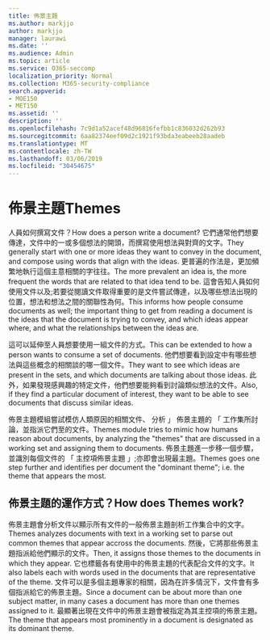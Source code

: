 ```yaml
---
title: 佈景主題
ms.author: markjjo
author: markjjo
manager: laurawi
ms.date: ''
ms.audience: Admin
ms.topic: article
ms.service: O365-seccomp
localization_priority: Normal
ms.collection: M365-security-compliance
search.appverid:
- MOE150
- MET150
ms.assetid: ''
description: ''
ms.openlocfilehash: 7c9d1a52acef48d96816fefbb1c836032d262b93
ms.sourcegitcommit: 6aa82374eef09d2c1921f93bda3eabeeb28aadeb
ms.translationtype: MT
ms.contentlocale: zh-TW
ms.lasthandoff: 03/06/2019
ms.locfileid: "30454675"
---
```

# <a name="themes"></a><span data-ttu-id="d0ad7-102">佈景主題</span><span class="sxs-lookup"><span data-stu-id="d0ad7-102">Themes</span></span>
<span data-ttu-id="d0ad7-103">人員如何撰寫文件？</span><span class="sxs-lookup"><span data-stu-id="d0ad7-103">How does a person write a document?</span></span> <span data-ttu-id="d0ad7-104">它們通常他們想要傳達，文件中的一或多個想法的開頭，而撰寫使用想法與對齊的文字。</span><span class="sxs-lookup"><span data-stu-id="d0ad7-104">They generally start with one or more ideas they want to convey in the document, and compose using words that align with the ideas.</span></span> <span data-ttu-id="d0ad7-105">更普遍的作法是，更加頻繁地執行這個主意相關的字往往。</span><span class="sxs-lookup"><span data-stu-id="d0ad7-105">The more prevalent an idea is, the more frequent the words that are related to that idea tend to be.</span></span> <span data-ttu-id="d0ad7-106">這會告知人員如何使用文件以及;若要從閱讀文件取得重要的是文件嘗試傳達，以及哪些想法出現的位置，想法和想法之間的關聯性為何。</span><span class="sxs-lookup"><span data-stu-id="d0ad7-106">This informs how people consume documents as well; the important thing to get from reading a document is the ideas that the document is trying to convey, and which ideas appear where, and what the relationships between the ideas are.</span></span>

<span data-ttu-id="d0ad7-107">這可以延伸至人員想要使用一組文件的方式。</span><span class="sxs-lookup"><span data-stu-id="d0ad7-107">This can be extended to how a person wants to consume a set of documents.</span></span> <span data-ttu-id="d0ad7-108">他們想要看到設定中有哪些想法與這些概念的相關談的哪一個文件。</span><span class="sxs-lookup"><span data-stu-id="d0ad7-108">They want to see which ideas are present in the sets, and which documents are talking about those ideas.</span></span> <span data-ttu-id="d0ad7-109">此外，如果發現感興趣的特定文件，他們想要能夠看到討論類似想法的文件。</span><span class="sxs-lookup"><span data-stu-id="d0ad7-109">Also, if they find a particular document of interest, they want to be able to see documents that discuss similar ideas.</span></span>

<span data-ttu-id="d0ad7-110">佈景主題模組嘗試模仿人類原因的相關文件、 分析 」 佈景主題的 「 工作集所討論，並指派它們至的文件。</span><span class="sxs-lookup"><span data-stu-id="d0ad7-110">Themes module tries to mimic how humans reason about documents, by analyzing the "themes" that are discussed in a working set and assigning them to documents.</span></span> <span data-ttu-id="d0ad7-111">佈景主題進一步移一個步驟，並識別每個文件的 「 主控項佈景主題 」;亦即會出現最主題。</span><span class="sxs-lookup"><span data-stu-id="d0ad7-111">Themes goes one step further and identifies per document the "dominant theme"; i.e. the theme that appears the most.</span></span>

## <a name="how-does-themes-work"></a><span data-ttu-id="d0ad7-112">佈景主題的運作方式？</span><span class="sxs-lookup"><span data-stu-id="d0ad7-112">How does Themes work?</span></span>
<span data-ttu-id="d0ad7-113">佈景主題會分析文件以顯示所有文件的一般佈景主題剖析工作集合中的文字。</span><span class="sxs-lookup"><span data-stu-id="d0ad7-113">Themes analyzes documents with text in a working set to parse out common themes that appear accross the documents.</span></span> <span data-ttu-id="d0ad7-114">然後，它將那些佈景主題指派給他們顯示的文件。</span><span class="sxs-lookup"><span data-stu-id="d0ad7-114">Then, it assigns those themes to the documents in which they appear.</span></span> <span data-ttu-id="d0ad7-115">它也標籤各有使用中的佈景主題的代表配合文件的文字。</span><span class="sxs-lookup"><span data-stu-id="d0ad7-115">It also labels each with words used in the documents that are representative of the theme.</span></span> <span data-ttu-id="d0ad7-116">文件可以是多個主題專家的相關，因為在許多情況下，文件會有多個指派給它的佈景主題。</span><span class="sxs-lookup"><span data-stu-id="d0ad7-116">Since a document can be about more than one subject matter, in many cases a document has more than one themes assigned to it.</span></span> <span data-ttu-id="d0ad7-117">最顯著出現在文件中的佈景主題會被指定為其主控項的佈景主題。</span><span class="sxs-lookup"><span data-stu-id="d0ad7-117">The theme that appears most prominently in a document is designated as its dominant theme.</span></span>